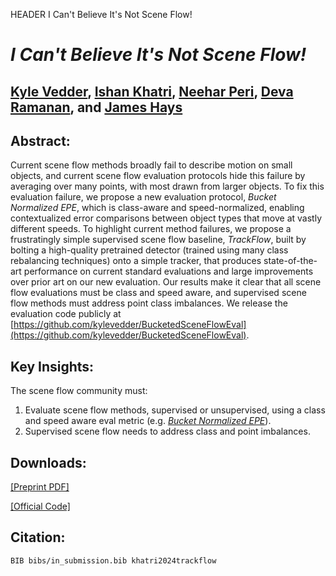 HEADER I Can't Believe It's Not Scene Flow!
<body>
<!-- <style>
* {
  background-color: #f5bd3a;
}
</style> -->

<!-- Color is f5bd3a -->

# _I Can't Believe It's Not Scene Flow!_

## [Kyle Vedder](http://vedder.io), [Ishan Khatri](https://ishan.khatri.io/), [Neehar Peri](http://www.neeharperi.com/), [Deva Ramanan](https://www.cs.cmu.edu/~deva/), and [James Hays](https://faculty.cc.gatech.edu/~hays/)

<!-- <img class="centered" src="img/static/trackflow/i_cant_believe_its_not_scene_flow_gen_bg.png" height=400> -->

## Abstract:

Current scene flow methods broadly fail to describe motion on small objects, and current scene flow evaluation protocols hide this failure by averaging over many points, with most drawn from larger objects. To fix this evaluation failure, we propose a new evaluation protocol, _Bucket Normalized EPE_, which is class-aware and speed-normalized, enabling contextualized error comparisons between object types that move at vastly different speeds. To highlight current method failures, we propose a frustratingly simple supervised scene flow baseline, _TrackFlow_, built by bolting a high-quality pretrained detector (trained using many class rebalancing techniques) onto a simple tracker, that produces state-of-the-art performance on current standard evaluations and large improvements over prior art on our new evaluation. Our results make it clear that all scene flow evaluations must be class and speed aware, and supervised scene flow methods must address point class imbalances. We release the evaluation code publicly at [https://github.com/kylevedder/BucketedSceneFlowEval](https://github.com/kylevedder/BucketedSceneFlowEval).

## Key Insights:

The scene flow community must:

1. Evaluate scene flow methods, supervised or unsupervised, using a class and speed aware eval metric (e.g. [_Bucket Normalized EPE_](https://github.com/kylevedder/BucketedSceneFlowEval)).
2. Supervised scene flow needs to address class and point imbalances.

## Downloads:

[[Preprint PDF]](https://arxiv.org/abs/2403.04739)

[[Official Code]](https://github.com/kylevedder/BucketedSceneFlowEval)


## Citation:

```
BIB bibs/in_submission.bib khatri2024trackflow
```

</body>